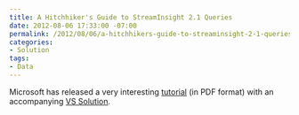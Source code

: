 ```yaml
---
title: A Hitchhiker's Guide to StreamInsight 2.1 Queries
date: 2012-08-06 17:33:00 -07:00
permalink: /2012/08/06/a-hitchhikers-guide-to-streaminsight-2-1-queries/
categories:
- Solution
tags:
- Data
---
```

<p>Microsoft has released a very interesting <a href="http://go.microsoft.com/fwlink/?LinkId=256236">tutorial</a> (in PDF format) with an accompanying <a href="http://go.microsoft.com/fwlink/?LinkID=259619">VS Solution</a>.</p>